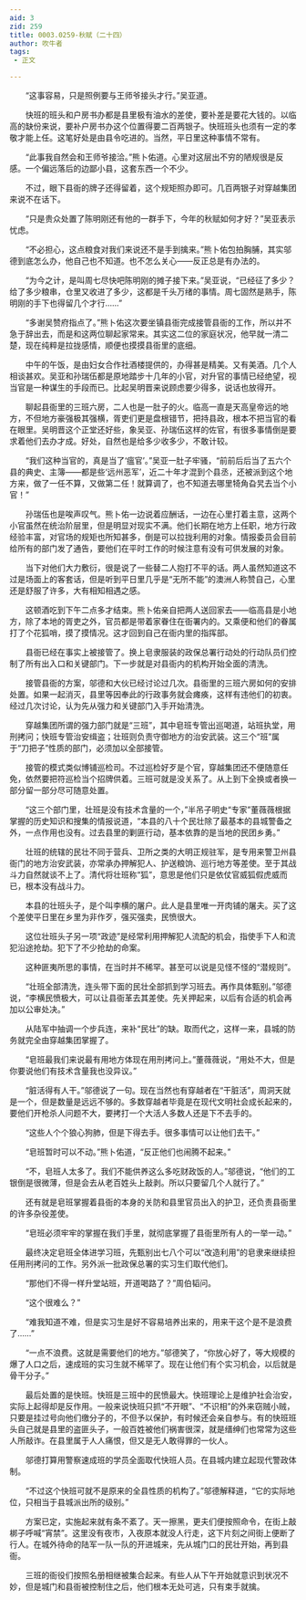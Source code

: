 ```yaml
---
aid: 3
zid: 259
title: 0003.0259-秋赋（二十四）
author: 吹牛者
tags: 
 - 正文

---
```




　　“这事容易，只是照例要与王师爷接头才行。”吴亚道。

　　快班的班头和户房书办都是县里极有油水的差使，要补差是要花大钱的。以临高的缺份来说，要补户房书办这个位置得要二百两银子。快班班头也须有一定的孝敬才能上任。这笔好处是由县令吃进的。当然，平日里这种事情不常有。

　　“此事我自然会和王师爷接洽。”熊卜佑道。心里对这层出不穷的陋规很是反感。一个偏远落后的边鄙小县，这套东西一个不少。

　　不过，眼下县衙的牌子还得留着，这个规矩照办即可。几百两银子对穿越集团来说不在话下。

　　“只是贵众处置了陈明刚还有他的一群手下，今年的秋赋如何才好？”吴亚表示忧虑。

　　“不必担心，这点粮食对我们来说还不是手到擒来。”熊卜佑包拍胸脯，其实邬德到底怎么办，他自己也不知道。也不怎么关心——反正总是有办法的。

　　“为今之计，是叫周七尽快吧陈明刚的摊子接下来。”吴亚说，“已经征了多少？给了多少粮串，仓里又收进了多少，这都是千头万绪的事情。周七固然是熟手，陈明刚的手下也得留几个才行……”

　　“多谢吴赞府指点了。”熊卜佑这次要坐镇县衙完成接管县衙的工作，所以并不急于辞出去，而是和这两位聊起家常来。其实这二位的家庭状况，他早就一清二楚，现在纯粹是拉拢感情，顺便也摸摸县衙里的底细。

　　中午的午饭，是由妇女合作社酒楼提供的，办得甚是精美。又有美酒。几个人相谈甚欢。吴亚和孙瑞伍都是原地踏步十几年的小官，对升官的事情已经绝望，视当官是一种谋生的手段而已。比起吴明晋来说顾虑要少得多，说话也放得开。

　　聊起县衙里的三班六房，二人也是一肚子的火。临高一直是天高皇帝远的地方，不但地方豪强极其强横，胥吏们更是盘根错节，把持县政，根本不把当官的看在眼里。吴明晋这个正堂还好些，象吴亚、孙瑞伍这样的佐官，有很多事情倒是要求着他们去办才成。好处，自然也是给多少收多少，不敢计较。

　　“我们这种当官的，真是当了‘瘟官’。”吴亚一肚子牢骚，“前前后后当了五六个县的典史、主簿——都是些‘远州恶军’，近二十年才混到个县丞，还被派到这个地方来，做了一任不算，又做第二任！就算调了，也不知道去哪里犄角旮旯去当个小官！”

　　孙瑞伍也是唉声叹气。熊卜佑一边说着应酬话，一边在心里打着主意，这两个小官虽然在统治阶层里，但是明显对现实不满。他们长期在地方上任职，地方行政经验丰富，对官场的规矩也所知甚多，倒是可以拉拢利用的对象。情报委员会目前给所有的部门发了通告，要他们在平时工作的时候注意有没有可供发展的对象。

　　当下对他们大力敷衍，很是说了一些替二人抱打不平的话。两人虽然知道这不过是场面上的客套话，但是听到平日里几乎是“无所不能”的澳洲人称赞自己，心里还是舒服了许多，大有相知相遇之感。

　　这顿酒吃到下午二点多才结束。熊卜佑亲自把两人送回家去——临高县是小地方，除了本地的胥吏之外，官员都是带着家眷住在衙署内的。又乘便和他们的眷属打了个花狐哨，摸了摸情况。这才回到自己在衙内里的指挥部。

　　县衙已经在事实上被接管了。换上皂隶服装的政保总署行动处的行动队员们控制了所有出入口和关键部门。下一步就是对县衙内的机构开始全面的清洗。

　　接管县衙的方案，邬德和大伙已经讨论过几次。县衙里的三班六房如何的安排处置。如果一起消灭，县里等因奉此的行政事务就会瘫痪，这样有违他们的初衷。经过几次讨论，认为先从强力和关键部门入手开始清洗。

　　穿越集团所谓的强力部门就是“三班”，其中皂班专管出巡喝道，站班执堂，用刑拷问；快班专管治安缉盗；壮班则负责守御地方的治安武装。这三个“班”属于“刀把子”性质的部门，必须加以全部接管。

　　接管的模式类似博铺巡检司。不过巡检好歹是个官，穿越集团还不便随意任免，依然要把符巡检当个招牌供着。三班可就是没关系了。从上到下全换或者换一部分留一部分尽可随意处置。

　　“这三个部门里，壮班是没有技术含量的一个，”半吊子明史“专家”董薇薇根据掌握的历史知识和搜集的情报说道，“本县的八十个民壮除了最基本的县城警备之外，一点作用也没有。过去县里的剿匪行动，基本依靠的是当地的民团乡勇。”

　　壮班的统辖的民壮不同于营兵、卫所之类的大明正规驻军，是专用来警卫州县衙门的地方治安武装，亦常承办押解犯人、护送粮饷、巡行地方等差使。至于其战斗力自然就谈不上了。清代将壮班称“狐”，意思是他们只是依仗官威狐假虎威而已，根本没有战斗力。

　　本县的壮班头子，是个叫李横的屠户。此人是县里唯一开肉铺的屠夫。买了这个差使平日里在乡里为非作歹，强买强卖，民愤很大。

　　这位壮班头子另一项“政迹”是经常利用押解犯人流配的机会，指使手下人和流犯沿途抢劫。犯下了不少抢劫的命案。

　　这种匪夷所思的事情，在当时并不稀罕。甚至可以说是见怪不怪的“潜规则”。

　　“壮班全部清洗，连头带下面的民壮全部抓到学习班去。再作具体甄别。”邬德说，“李横民愤极大，可以让县衙革去其差使。先关押起来，以后有合适的机会再加以公审处决。”

　　从陆军中抽调一个步兵连，来补“民壮”的缺。取而代之，这样一来，县城的防务就完全由穿越集团掌握了。

　　“皂班最我们来说最有用地方体现在用刑拷问上。”董薇薇说，“用处不大，但是你要说他们有技术含量我也没异议。”

　　“脏活得有人干。”邬德说了一句。现在当然也有穿越者在“干脏活”，周洞天就是一个，但是数量是远远不够的。多数穿越者毕竟是在现代文明社会成长起来的，要他们开枪杀人问题不大，要拷打一个大活人多数人还是下不去手的。

　　“这些人个个狼心狗肺，但是下得去手。很多事情可以让他们去干。”

　　“皂班暂时可以不动。”熊卜佑道，“反正他们也闹腾不起来。”

　　“不，皂班人太多了。我们不能供养这么多吃财政饭的人。”邬德说，“他们的工银倒是很微薄，但是会去从老百姓头上敲剥。所以只要留几个人就行了。”

　　还有就是皂班掌握着县衙的本身的关防和县里官员出入的护卫，还负责县衙里的许多杂役差使。

　　“皂班必须牢牢的掌握在我们手里，就彻底掌握了县衙里所有人的一举一动。”

　　最终决定皂班全体进学习班，先甄别出七八个可以“改造利用”的皂隶来继续担任用刑拷问的工作。另外派一批政保总署的实习生们取代他们。

　　“那他们不得一样升堂站班，开道喝路了？”周伯韬问。

　　“这个很难么？”

　　“难我知道不难，但是实习生是好不容易培养出来的，用来干这个是不是浪费了……”

　　“一点不浪费。这就是需要他们的地方。”邬德笑了，“你放心好了，等大规模的爆了人口之后，速成班的实习生就不稀罕了。现在让他们有个实习机会，以后就是骨干分子。”

　　最后处置的是快班。快班是三班中的民愤最大。快班理论上是维护社会治安，实际上起得却是反作用。一般来说快班只抓“不开眼”、“不识相”的外来窃贼小贼，只要是挂过号向他们缴分子的，不但予以保护，有时候还会亲自参与。有的快班班头自己就是县里的盗匪头子，一般百姓被他们祸害很深，就是缙绅们也常常为这些人所敲诈。在县里属于人人痛恨，但又是无人敢得罪的一伙人。

　　邬德打算用警察速成班的学员全面取代快班人员。在县城内建立起现代警政体制。

　　“不过这个快班可就不是原来的全县性质的机构了。”邬德解释道，“它的实际地位，只相当于县城派出所的级别。”

　　方案已定，实施起来就有条不紊了。天一擦黑，更夫们便按照命令，在街上敲梆子呼喊“宵禁”。这里没有夜市，入夜原本就没人行走，这下片刻之间街上便断了行人。在城外待命的陆军一队一队的开进城来，先从城门口的民壮开始，再到县衙。

　　三班的衙役们按照名册相继被集合起来。有些人从下午开始就意识到状况不妙，但是城门和县衙被控制住之后，他们根本无处可逃，只有束手就擒。


